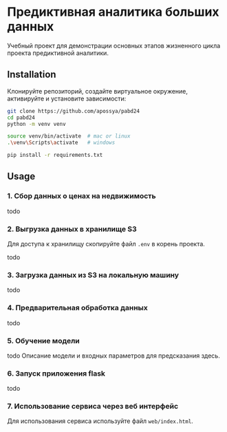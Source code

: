# Предиктивная аналитика больших данных

Учебный проект для демонстрации основных этапов жизненного цикла проекта предиктивной аналитики.  

## Installation 

Клонируйте репозиторий, создайте виртуальное окружение, активируйте и установите зависимости:  

```sh
git clone https://github.com/apossya/pabd24
cd pabd24
python -m venv venv

source venv/bin/activate  # mac or linux
.\venv\Scripts\activate   # windows

pip install -r requirements.txt
```

## Usage

### 1. Сбор данных о ценах на недвижимость 
todo  

### 2. Выгрузка данных в хранилище S3 
Для доступа к хранилищу скопируйте файл `.env` в корень проекта.  

todo  

### 3. Загрузка данных из S3 на локальную машину  

todo  

### 4. Предварительная обработка данных  

todo 

### 5. Обучение модели 

todo Описание модели и входных параметров для предсказания здесь.  

### 6. Запуск приложения flask 

todo

### 7. Использование сервиса через веб интерфейс 

Для использования сервиса используйте файл `web/index.html`.  

